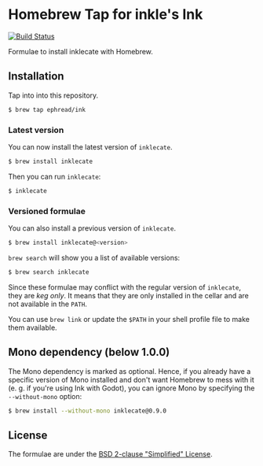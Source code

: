 # Homebrew Tap for inkle's Ink
[![Build Status](https://travis-ci.org/ephread/homebrew-ink.svg?branch=master)](https://travis-ci.org/ephread/homebrew-ink)

Formulae to install inklecate with Homebrew.

## Installation

Tap into into this repository.

```bash
$ brew tap ephread/ink
```

### Latest version

You can now install the latest version of `inklecate`.

```bash
$ brew install inklecate
```

Then you can run `inklecate`:

```bash
$ inklecate
```

### Versioned formulae

You can also install a previous version of `inklecate`.

```bash
$ brew install inklecate@<version>
```

`brew search` will show you a list of available versions:

```bash
$ brew search inklecate
```

Since these formulae may conflict with the regular version of `inklecate`, they are _keg only_. It means that they are only installed in the cellar and are not available in the `PATH`.

You can use `brew link` or update the `$PATH` in your shell profile file to make them available.

## Mono dependency (below 1.0.0)

The Mono dependency is marked as optional. Hence, if you already have a specific version of Mono installed and don't want Homebrew to mess with it (e. g. if you're using Ink with Godot), you can ignore Mono by specifying the `--without-mono` option:

```bash
$ brew install --without-mono inklecate@0.9.0
```

## License

The formulae are under the [BSD 2-clause "Simplified" License](https://github.com/ephread/homebrew-ink/blob/master/LICENSE).
